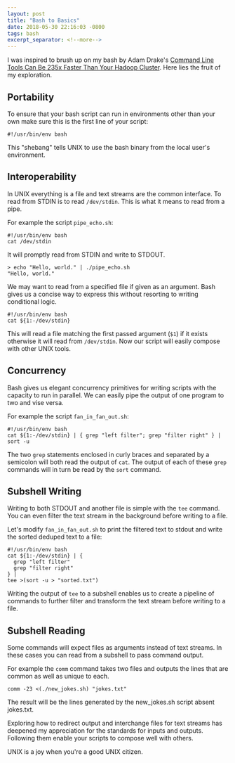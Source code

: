 ```yaml
---
layout: post
title: "Bash to Basics"
date: 2018-05-30 22:16:03 -0800
tags: bash
excerpt_separator: <!--more-->
---
```


I was inspired to brush up on my bash by Adam Drake's [Command Line Tools Can Be 235x Faster Than Your Hadoop Cluster](https://adamdrake.com/command-line-tools-can-be-235x-faster-than-your-hadoop-cluster.html). Here lies the fruit of my exploration.
<!--more-->

## Portability

To ensure that your bash script can run in environments other than your own make sure this is the first line of your script:

```
#!/usr/bin/env bash
```
This "shebang" tells UNIX to use the bash binary from the local user's environment.

## Interoperability

In UNIX everything is a file and text streams are the common interface. To read from STDIN is to read `/dev/stdin`. This is what it means to read from a pipe.

For example the script `pipe_echo.sh`:

```
#!/usr/bin/env bash
cat /dev/stdin
```

It will promptly read from STDIN and write to STDOUT.

```
> echo "Hello, world." | ./pipe_echo.sh
"Hello, world."
```

We may want to read from a specified file if given as an argument. Bash gives us a concise way to express this without resorting to writing conditional logic.

```
#!/usr/bin/env bash
cat ${1:-/dev/stdin}
```

This will read a file matching the first passed argument (`$1`) if it exists otherwise it will read from `/dev/stdin`. Now our script will easily compose with other UNIX tools.

## Concurrency

Bash gives us elegant concurrency primitives for writing scripts with the capacity to run in parallel. We can easily pipe the output of one program to two and vise versa.

For example the script `fan_in_fan_out.sh`:

```
#!/usr/bin/env bash
cat ${1:-/dev/stdin} | { grep "left filter"; grep "filter right" } | sort -u
```

The two `grep` statements enclosed in curly braces and separated by a semicolon will both read the output of `cat`. The output of each of these `grep` commands will in turn be read by the `sort` command.

## Subshell Writing

Writing to both STDOUT and another file is simple with the `tee` command. You can even filter the text stream in the background before writing to a file.

Let's modify `fan_in_fan_out.sh` to print the filtered text to stdout and write the sorted deduped text to a file:

```
#!/usr/bin/env bash
cat ${1:-/dev/stdin} | {
  grep "left filter"
  grep "filter right"
} |
tee >(sort -u > "sorted.txt")
```

Writing the output of `tee` to a subshell enables us to create a pipeline of commands to further filter and transform the text stream before writing to a file.

## Subshell Reading

Some commands will expect files as arguments instead of text streams. In these cases you can read from a subshell to pass command output.

For example the `comm` command takes two files and outputs the lines that are common as well as unique to each.

```
comm -23 <(./new_jokes.sh) "jokes.txt"
```

The result will be the lines generated by the new_jokes.sh script absent jokes.txt.

Exploring how to redirect output and interchange files for text streams has deepened my appreciation for the standards for inputs and outputs. Following them enable your scripts to compose well with others.

UNIX is a joy when you're a good UNIX citizen.
